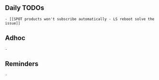 ## Daily TODOs
	- [[SPOT products won't subscribe automatically - LS reboot solve the issue]]
## Adhoc
	-
## Reminders
	-